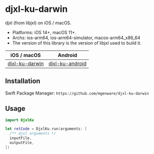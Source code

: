 # djxl-ku-darwin

djxl (from libjxl) on iOS / macOS.

- Platforms: iOS 14+, macOS 11+.
- Archs: ios-arm64, ios-arm64-simulator, macos-arm64_x86_64
- The version of this library is the version of libjxl used to build it.

| iOS / macOS                                                  | Android                                                        |
|--------------------------------------------------------------|----------------------------------------------------------------|
| [djxl-ku-darwin](https://github.com/mgenware/djxl-ku-darwin) | [djxl-ku-android](https://github.com/mgenware/djxl-ku-android) |

## Installation

Swift Package Manager: `https://github.com/mgenware/djxl-ku-darwin`

## Usage

```swift
import DjxlKu

let retCode = DjxlKu.run(arguments: [
  /** djxl arguments */
  inputFile,
  outputFile,
])
```
